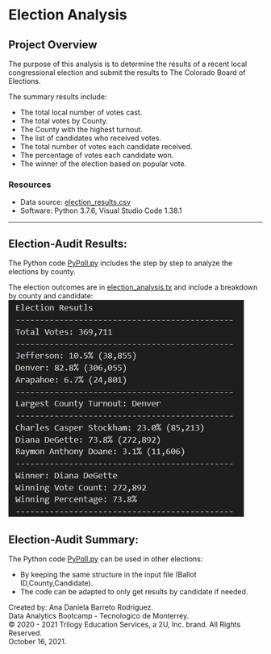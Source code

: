 # Election Analysis

## Project Overview

The purpose of this analysis is to determine the results of a recent local congressional election and submit the results to The Colorado Board of Elections.

The summary results include:
- The total local number of votes cast.
- The total votes by County.
- The County with the highest turnout.
- The list of candidates who received votes.
- The total number of votes each candidate received.
- The percentage of votes each candidate won.
- The winner of the election based on popular vote.

### Resources

- Data source: [election_results.csv](https://github.com/dabarreto/election_analysis/blob/main/Resources/election_results.csv)
- Software: Python 3.7.6, Visual Studio Code 1.38.1
------------------------------------------

## Election-Audit Results:

The Python code [PyPoll.py](https://github.com/dabarreto/election_analysis/blob/main/PyPoll.py) includes the step by step to analyze the elections by county.

The election outcomes are in [election_analysis.tx](https://github.com/dabarreto/election_analysis/blob/main/Analysis/election_analysis.txt) and include a breakdown by county and candidate:
![Vote_Results](https://github.com/dabarreto/election_analysis/blob/main/Analysis/results_image.PNG)


## Election-Audit Summary:
The Python code [PyPoll.py](https://github.com/dabarreto/election_analysis/blob/main/PyPoll.py) can be used in other elections:
- By keeping the same structure in the input file (Ballot ID,County,Candidate).
- The code can be adapted to only get results by candidate if needed.



Created by: Ana Daniela Barreto Rodriguez.\
Data Analytics Bootcamp - Tecnologico de Monterrey.\
© 2020 - 2021 Trilogy Education Services, a 2U, Inc. brand. All Rights Reserved.\
October 16, 2021.
